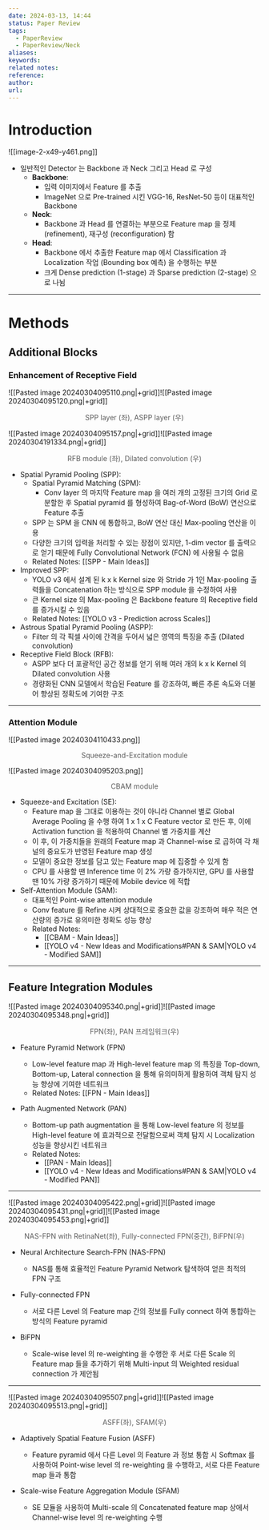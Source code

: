 ```yaml
---
date: 2024-03-13, 14:44
status: Paper Review
tags:
  - PaperReview
  - PaperReview/Neck
aliases: 
keywords: 
related notes: 
reference: 
author: 
url:
---
```

# Introduction

![[image-2-x49-y461.png]]

- 일반적인 Detector 는 Backbone 과 Neck 그리고 Head 로 구성
	- **Backbone**:
		- 입력 이미지에서 Feature 를 추출
		- ImageNet 으로 Pre-trained 시킨 VGG-16, ResNet-50 등이 대표적인 Backbone
	- **Neck**:
		- Backbone 과 Head 를 연결하는 부분으로 Feature map 을 정제 (refinement), 재구성 (reconfiguration) 함
	- **Head**:
		- Backbone 에서 추출한 Feature map 에서 Classification 과 Localization 작업 (Bounding box 예측) 을 수행하는 부분
		- 크게 Dense prediction (1-stage) 과 Sparse prediction (2-stage) 으로 나뉨
---
# Methods
## Additional Blocks
### Enhancement of Receptive Field
![[Pasted image 20240304095110.png|+grid]]![[Pasted image 20240304095120.png|+grid]]
<center style='font-size:14;opacity:0.7;'>SPP layer (좌), ASPP layer (우)</center>

![[Pasted image 20240304095157.png|+grid]]![[Pasted image 20240304191334.png|+grid]]
<center style='font-size:14;opacity:0.7;'>RFB module (좌), Dilated convolution (우)</center>

- Spatial Pyramid Pooling (SPP):
	- Spatial Pyramid Matching (SPM):
		- Conv layer 의 마지막 Feature map 을 여러 개의 고정된 크기의 Grid 로 분할한 후 Spatial pyramid 를 형성하여 Bag-of-Word (BoW) 연산으로 Feature 추출
	- SPP 는 SPM 을 CNN 에 통합하고, BoW 연산 대신 Max-pooling 연산을 이용
	- 다양한 크기의 입력을 처리할 수 있는 장점이 있지만, 1-dim vector 를 출력으로 얻기 때문에 Fully Convolutional Network (FCN) 에 사용될 수 없음
	- Related Notes: [[SPP - Main Ideas]]
- Improved SPP:
	- YOLO v3 에서 설계 된 k x k Kernel size 와 Stride 가 1인 Max-pooling 출력들을 Concatenation 하는 방식으로 SPP module 을 수정하여 사용
	- 큰 Kernel size 의 Max-pooling 은 Backbone feature 의 Receptive field 를 증가시킬 수 있음
	- Related Notes: [[YOLO v3 - Prediction across Scales]]
- Astrous Spatial Pyramid Pooling (ASPP):
	- Filter 의 각 픽셀 사이에 간격을 두어서 넓은 영역의 특징을 추출 (Dilated convolution)
- Receptive Field Block (RFB):
	- ASPP 보다 더 포괄적인 공간 정보를 얻기 위해 여러 개의 k x k Kernel 의 Dilated convolution 사용
	- 경량화된 CNN 모델에서 학습된 Feature 를 강조하여, 빠른 추론 속도와 더불어 향상된 정확도에 기여한 구조
---
### Attention Module
![[Pasted image 20240304110433.png]]
<center style='font-size:14;opacity:0.7'>Squeeze-and-Excitation module</center>

![[Pasted image 20240304095203.png]]
<center style='font-size:14;opacity:0.7'>CBAM module</center>

- Squeeze-and Excitation (SE):
	- Feature map 을 그대로 이용하는 것이 아니라 Channel 별로 Global Average Pooling 을 수행 하여 1 x 1 x C Feature vector 로 만든 후, 이에 Activation function 을 적용하여 Channel 별 가중치를 계산
	- 이 후, 이 가중치들을 원래의 Feature map 과 Channel-wise 로 곱하여 각 채널의 중요도가 반영된 Feature map 생성
	- 모델이 중요한 정보를 담고 있는 Feature map 에 집중할 수 있게 함
	- CPU 를 사용할 땐 Inference time 이 2% 가량 증가하지만, GPU 를 사용할 땐 10% 가량 증가하기 때문에 Mobile device 에 적합
- Self-Attention Module (SAM):
	- 대표적인 Point-wise attention module
	- Conv feature 를 Refine 시켜 상대적으로 중요한 값을 강조하여 매우 적은 연산량의 증가로 유의미한 정확도 성능 향상 
	- Related Notes:
		- [[CBAM - Main Ideas]]
		- [[YOLO v4 - New Ideas and Modifications#PAN & SAM|YOLO v4 - Modified SAM]]
---
## Feature Integration Modules
![[Pasted image 20240304095340.png|+grid]]![[Pasted image 20240304095348.png|+grid]]
<center style='font-size:14;opacity:0.7;'>FPN(좌), PAN 프레임워크(우)</center>

- Feature Pyramid Network (FPN)
	- Low-level feature map 과 High-level feature map 의 특징을 Top-down, Bottom-up, Lateral connection 을 통해 유의미하게 활용하여 객체 탐지 성능 향상에 기여한 네트워크
	- Related Notes: [[FPN - Main Ideas]]

- Path Augmented Network (PAN)
	- Bottom-up path augmentation 을 통해 Low-level feature 의 정보를 High-level feature 에 효과적으로 전달함으로써 객체 탐지 시 Localization 성능을 향상시킨 네트워크 
	- Related Notes: 
		- [[PAN - Main Ideas]]
		- [[YOLO v4 - New Ideas and Modifications#PAN & SAM|YOLO v4 - Modified PAN]]
---

![[Pasted image 20240304095422.png|+grid]]![[Pasted image 20240304095431.png|+grid]]![[Pasted image 20240304095453.png|+grid]]
<center style='font-size:14;opacity:0.7;'>NAS-FPN with RetinaNet(좌), Fully-connected FPN(중간), BiFPN(우)</center>

- Neural Architecture Search-FPN (NAS-FPN)
	- NAS를 통해 효율적인 Feature Pyramid Network 탐색하여 얻은 최적의 FPN 구조 

- Fully-connected FPN
	- 서로 다른 Level 의 Feature map 간의 정보를 Fully connect 하여 통합하는 방식의 Feature pyramid

- BiFPN
	- Scale-wise level 의 re-weighting 을 수행한 후 서로 다른 Scale 의 Feature map 들을 추가하기 위해 Multi-input 의 Weighted residual connection 가 제안됨
---

![[Pasted image 20240304095507.png|+grid]]![[Pasted image 20240304095513.png|+grid]]
<center style='font-size:14;opacity:0.7;'>ASFF(좌), SFAM(우)</center>

- Adaptively Spatial Feature Fusion (ASFF)
	- Feature pyramid 에서 다른 Level 의 Feature 과 정보 통합 시 Softmax 를 사용하여 Point-wise level 의 re-weighting 을 수행하고, 서로 다른 Feature map 들과 통합

- Scale-wise Feature Aggregation Module (SFAM)
	- SE 모듈을 사용하여 Multi-scale 의 Concatenated feature map 상에서 Channel-wise level 의 re-weighting 수행